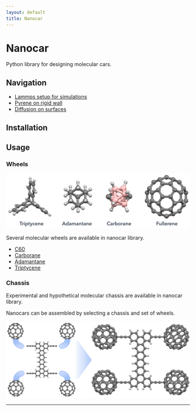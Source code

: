 ```yaml
---
layout: default
title: Nanocar
---
```

# Nanocar
Python library for designing molecular cars.

## Navigation
- [Lammps setup for simulations][lammps-setup]
- [Pyrene on rigid wall][rigid-wall]
- [Diffusion on surfaces][molecular-diffusion-on-a-surface]

## Installation

## Usage

### Wheels
<p align="center"> <img src="img/wheels.png"> </p>

Several molecular wheels are available in nanocar library.
- [C60]
- [Carborane]
- [Adamantane]
- [Triptycene]

### Chassis
Experimental and hypothetical molecular chassis are available in nanocar library.

Nanocars can be assembled by selecting a chassis and set of wheels.
<p align="center"> <img src="img/nanocar-build.PNG"> </p>

-------------------------------------------------------------------------------------------
[Carborane]: https://en.wikipedia.org/wiki/Carborane
[C60]: https://en.wikipedia.org/wiki/Buckminsterfullerene
[Adamantane]: https://en.wikipedia.org/wiki/Adamantane
[Triptycene]: https://en.wikipedia.org/wiki/Triptycene
[rigid-wall]: https://kbsezginel.github.io/Nanocar/rigid-wall
[lammps-setup]: https://kbsezginel.github.io/Nanocar/lammps-setup
[molecular-diffusion-on-a-surface]: https://kbsezginel.github.io/Nanocar/molecular-diffusion-on-a-surface
